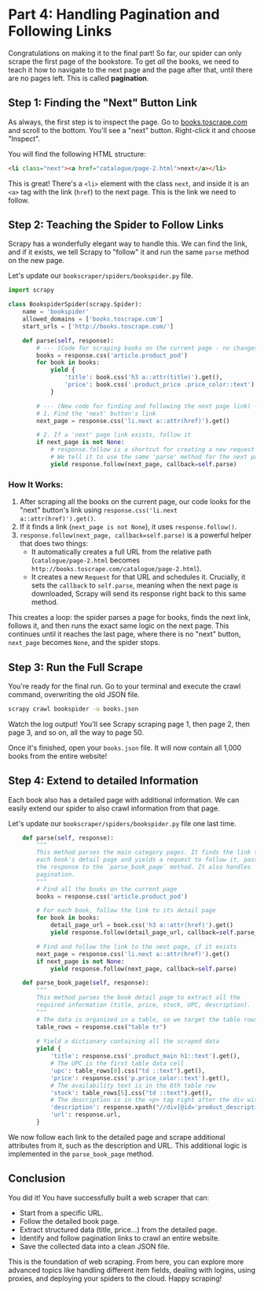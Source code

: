 # Part 4: Handling Pagination and Following Links

Congratulations on making it to the final part! So far, our spider can only scrape the first page of the bookstore. To get *all* the books, we need to teach it how to navigate to the next page and the page after that, until there are no pages left. This is called **pagination**.

## Step 1: Finding the "Next" Button Link

As always, the first step is to inspect the page. Go to [books.toscrape.com](http://books.toscrape.com) and scroll to the bottom. You'll see a "next" button. Right-click it and choose "Inspect".

You will find the following HTML structure:
```html
<li class="next"><a href="catalogue/page-2.html">next</a></li>
```
This is great! There's a `<li>` element with the class `next`, and inside it is an `<a>` tag with the link (`href`) to the next page. This is the link we need to follow.

## Step 2: Teaching the Spider to Follow Links

Scrapy has a wonderfully elegant way to handle this. We can find the link, and if it exists, we tell Scrapy to "follow" it and run the same `parse` method on the new page.

Let's update our `bookscraper/spiders/bookspider.py` file.

```python
import scrapy

class BookspiderSpider(scrapy.Spider):
    name = 'bookspider'
    allowed_domains = ['books.toscrape.com']
    start_urls = ['http://books.toscrape.com/']

    def parse(self, response):
        # --- (Code for scraping books on the current page - no changes here) ---
        books = response.css('article.product_pod')
        for book in books:
            yield {
                'title': book.css('h3 a::attr(title)').get(),
                'price': book.css('.product_price .price_color::text').get(),
            }

        # --- (New code for finding and following the next page link) ---
        # 1. Find the 'next' button's link
        next_page = response.css('li.next a::attr(href)').get()

        # 2. If a 'next' page link exists, follow it
        if next_page is not None:
            # response.follow is a shortcut for creating a new request
            # We tell it to use the same 'parse' method for the next page
            yield response.follow(next_page, callback=self.parse)
```

### How It Works:

1.  After scraping all the books on the current page, our code looks for the "next" button's link using `response.css('li.next a::attr(href)').get()`.
2.  If it finds a link (`next_page is not None`), it uses `response.follow()`.
3.  `response.follow(next_page, callback=self.parse)` is a powerful helper that does two things:
    * It automatically creates a full URL from the relative path (`catalogue/page-2.html` becomes `http://books.toscrape.com/catalogue/page-2.html`).
    * It creates a new `Request` for that URL and schedules it. Crucially, it sets the `callback` to `self.parse`, meaning when the next page is downloaded, Scrapy will send its response right back to this same method.

This creates a loop: the spider parses a page for books, finds the next link, follows it, and then runs the exact same logic on the next page. This continues until it reaches the last page, where there is no "next" button, `next_page` becomes `None`, and the spider stops.

## Step 3: Run the Full Scrape

You're ready for the final run. Go to your terminal and execute the crawl command, overwriting the old JSON file.

```bash
scrapy crawl bookspider -o books.json
```

Watch the log output! You'll see Scrapy scraping page 1, then page 2, then page 3, and so on, all the way to page 50.

Once it's finished, open your `books.json` file. It will now contain all 1,000 books from the entire website!

## Step 4: Extend to detailed Information

Each book also has a detailed page with additional information. We can easily extend our spider to also crawl information from that page.

Let's update our `bookscraper/spiders/bookspider.py` file one last time.

```python
    def parse(self, response):
        """
        This method parses the main category pages. It finds the link to
        each book's detail page and yields a request to follow it, passing
        the response to the `parse_book_page` method. It also handles
        pagination.
        """
        # Find all the books on the current page
        books = response.css('article.product_pod')

        # For each book, follow the link to its detail page
        for book in books:
            detail_page_url = book.css('h3 a::attr(href)').get()
            yield response.follow(detail_page_url, callback=self.parse_book_page)

        # Find and follow the link to the next page, if it exists
        next_page = response.css('li.next a::attr(href)').get()
        if next_page is not None:
            yield response.follow(next_page, callback=self.parse)

    def parse_book_page(self, response):
        """
        This method parses the book detail page to extract all the
        required information (title, price, stock, UPC, description).
        """
        # The data is organized in a table, so we target the table rows
        table_rows = response.css("table tr")
        
        # Yield a dictionary containing all the scraped data
        yield {
            'title': response.css('.product_main h1::text').get(),
            # The UPC is the first table data cell
            'upc': table_rows[0].css("td ::text").get(),
            'price': response.css('p.price_color::text').get(),
            # The availability text is in the 6th table row
            'stock': table_rows[5].css("td ::text").get(),
            # The description is in the <p> tag right after the div with id="product_description"
            'description': response.xpath("//div[@id='product_description']/following-sibling::p/text()").get(),
            'url': response.url,
        }
```

We now follow each link to the detailed page and scrape additional attributes from it, such as the description and URL.
This additional logic is implemented in the `parse_book_page` method.

## Conclusion

You did it! You have successfully built a web scraper that can:
* Start from a specific URL.
* Follow the detailed book page.
* Extract structured data (title, price...) from the detailed page.
* Identify and follow pagination links to crawl an entire website.
* Save the collected data into a clean JSON file.

This is the foundation of web scraping. From here, you can explore more advanced topics like handling different item fields, dealing with logins, using proxies, and deploying your spiders to the cloud. Happy scraping!

                

